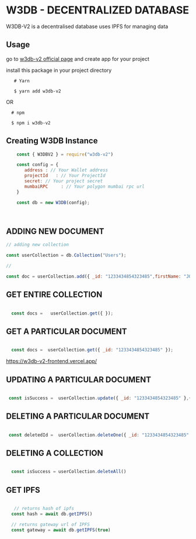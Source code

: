# W3DB - DECENTRALIZED DATABASE

W3DB-V2 is a decentralised database uses IPFS for managing data 


## Usage

go to [w3db-v2 official page](https://w3db-v2.vercel.app/) and create app for your project

install this package in your project directory

```
   # Yarn

   $ yarn add w3db-v2

```

   OR


``` 
  # npm

  $ npm i w3db-v2

```   


## Creating W3DB Instance 

   ``` javascript
       const { W3DBV2 } = require("w3db-v2")

       const config = {
          address : // Your Wallet address
          projectId   : // Your ProjectId 
          secret: // Your project secret 
          mumbaiRPC     : // Your polygon mumbai rpc url
       }

       const db = new W3DB(config);

        
   ```

## ADDING NEW DOCUMENT 

   ``` javascript
   // adding new collection
   
   const userCollection = db.Collection("Users");

   //

  const doc = userCollection.add({ _id: "1233434854323485",firstName: "JOHN", lastName: "DOE" });


   ```

## GET ENTIRE COLLECTION

   ``` javascript

     const docs =   userCollection.get({ });

   
   ```



## GET A PARTICULAR DOCUMENT 

   ``` javascript

     const docs =  userCollection.get({ _id: "1233434854323485" });

   
   ```
https://w3db-v2-frontend.vercel.app/

## UPDATING A PARTICULAR DOCUMENT 

   ``` javascript

    const isSuccess =  userCollection.update({ _id: "1233434854323485" },{ lastName: "WICK" });

   
   ```


## DELETING A PARTICULAR DOCUMENT 

   ``` javascript

    const deletedId =  userCollection.deleteOne({ _id: "1233434854323485" });

   
   ```


## DELETING A COLLECTION 

   ``` javascript

     const isSuccess = userCollection.deleteAll()

   
   ```

## GET IPFS

   ``` javascript

      // returns hash of ipfs
     const hash = await db.getIPFS()

     // returns gateway url of IPFS
     const gateway = await db.getIPFS(true)


   
   ```   

